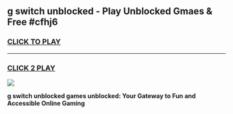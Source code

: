 
## g switch unblocked - Play Unblocked Gmaes & Free #cfhj6
<h3>
<a href="https://news.freeplayer.one?title=g_switch_unblocked&ref=03M">CLICK TO PLAY</a></h3>
<hr>

<h3>
<a href="https://news.freeplayer.one?title=g_switch_unblocked&ref=03M">CLICK 2 PLAY</a>
  
</h3>

<a href="https://news.freeplayer.one?title=g_switch_unblocked&ref=03M"><img src="https://clearcache.store/games.png"></a>


**g switch unblocked games unblocked: Your Gateway to Fun and Accessible Online Gaming**

